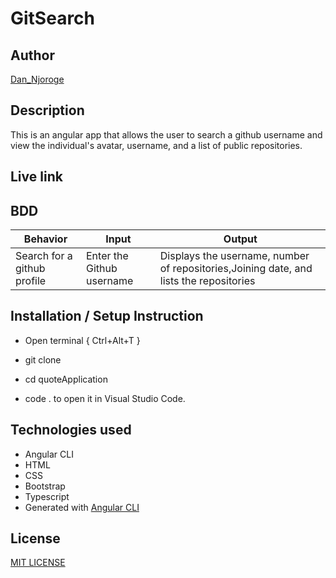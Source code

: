 # GitSearch

## Author

[Dan_Njoroge](https://github.com/greatdaniels)

## Description

This is an angular app that allows the user to search a github username and view the individual's avatar, username, and a list of public repositories.

## Live link


## BDD ##
| Behavior                  | Input                     | Output                    |
| ------------------------- | ------------------------- | ------------------------- |
| Search for a github profile |Enter the Github username  | Displays the username, number of repositories,Joining date, and lists the repositories |

## Installation / Setup Instruction

* Open terminal { Ctrl+Alt+T }

* git clone 

* cd quoteApplication

* code . to open it in Visual Studio Code.

## Technologies used

* Angular CLI
* HTML 
* CSS
* Bootstrap 
* Typescript
* Generated with [Angular CLI](https://github.com/angular/angular-cli)

## License
[MIT LICENSE](license.txt)